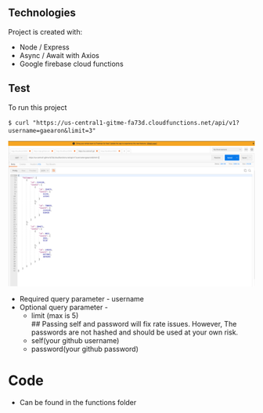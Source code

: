 
## Technologies
Project is created with:
* Node / Express
* Async / Await with Axios
* Google firebase cloud functions
	
## Test
To run this project<br/>

```
$ curl "https://us-central1-gitme-fa73d.cloudfunctions.net/api/v1?username=gaearon&limit=3" 
```
![alt text](./postmanPic.png)


* Required query parameter - username
* Optional query parameter - 
    <ul>
    <li>limit (max is 5)</li>
    ## Passing self and password will fix rate issues. However, The passwords are not hashed and should be used at your own risk.
    <li>self(your github username)</li>
    <li>password(your github password)</li>
    </ul>
#

# Code 
* Can be found in the functions folder





